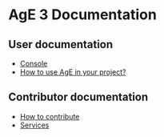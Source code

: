 # AgE 3 Documentation

## User documentation

- [Console](user/console.md)
- [How to use AgE in your project?](user/how-to-use-age-in-your-project.md)

## Contributor documentation

- [How to contribute](contributor/README.md)
- [Services](contributor/services.md)
